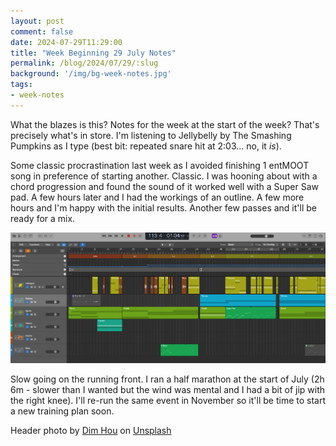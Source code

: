 ```yaml
---
layout: post
comment: false
date: 2024-07-29T11:29:00
title: "Week Beginning 29 July Notes"
permalink: /blog/2024/07/29/:slug
background: '/img/bg-week-notes.jpg'
tags:
- week-notes
---
```


What the blazes is this? Notes for the week at the start of the week? That's precisely what's in store. I'm listening to Jellybelly by The Smashing Pumpkins as I type (best bit: repeated snare hit at 2:03... no, it _is_).

Some classic procrastination last week as I avoided finishing 1 entMOOT song in preference of starting another. Classic. I was hooning about with a chord progression and found the sound of it worked well with a Super Saw pad. A few hours later and I had the workings of an outline. A few more hours and I'm happy with the initial results. Another few passes and it'll be ready for a mix. 

<img src="/img/2024-07-29%20-%20logic.png" class="img-fluid" alt="Screenshot of Logic Pro" loading="lazy">

Slow going on the running front. I ran a half marathon at the start of July (2h 6m - slower than I wanted but the wind was mental and I had a bit of jip with the right knee). I'll re-run the same event in November so it'll be time to start a new training plan soon.

<span class="caption">
Header photo by <a href="https://unsplash.com/@dimhou?utm_content=creditCopyText&utm_medium=referral&utm_source=unsplash">Dim Hou</a> on <a href="https://unsplash.com/photos/white-lined-paper-AVYo3X6XZYg?utm_content=creditCopyText&utm_medium=referral&utm_source=unsplash">Unsplash</a>
</span>
 